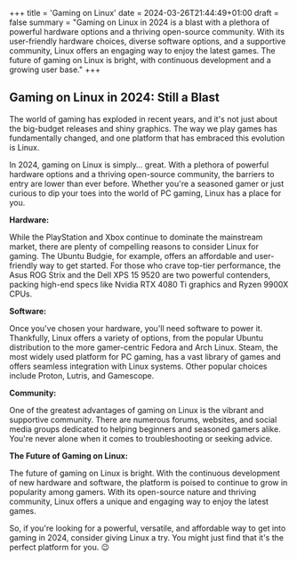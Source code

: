 +++
title = 'Gaming on Linux'
date = 2024-03-26T21:44:49+01:00
draft = false
summary = "Gaming on Linux in 2024 is a blast with a plethora of powerful hardware options and a thriving open-source community. With its user-friendly hardware choices, diverse software options, and a supportive community, Linux offers an engaging way to enjoy the latest games. The future of gaming on Linux is bright, with continuous development and a growing user base."
+++
## Gaming on Linux in 2024: Still a Blast

The world of gaming has exploded in recent years, and it's not just about the big-budget releases and shiny graphics. The way we play games has fundamentally changed, and one platform that has embraced this evolution is Linux.

In 2024, gaming on Linux is simply… great. With a plethora of powerful hardware options and a thriving open-source community, the barriers to entry are lower than ever before. Whether you're a seasoned gamer or just curious to dip your toes into the world of PC gaming, Linux has a place for you.

**Hardware:**

While the PlayStation and Xbox continue to dominate the mainstream market, there are plenty of compelling reasons to consider Linux for gaming. The Ubuntu Budgie, for example, offers an affordable and user-friendly way to get started. For those who crave top-tier performance, the Asus ROG Strix and the Dell XPS 15 9520 are two powerful contenders, packing high-end specs like Nvidia RTX 4080 Ti graphics and Ryzen 9900X CPUs.

**Software:**

Once you've chosen your hardware, you'll need software to power it. Thankfully, Linux offers a variety of options, from the popular Ubuntu distribution to the more gamer-centric Fedora and Arch Linux. Steam, the most widely used platform for PC gaming, has a vast library of games and offers seamless integration with Linux systems. Other popular choices include Proton, Lutris, and Gamescope.

**Community:**

One of the greatest advantages of gaming on Linux is the vibrant and supportive community. There are numerous forums, websites, and social media groups dedicated to helping beginners and seasoned gamers alike. You're never alone when it comes to troubleshooting or seeking advice.

**The Future of Gaming on Linux:**

The future of gaming on Linux is bright. With the continuous development of new hardware and software, the platform is poised to continue to grow in popularity among gamers. With its open-source nature and thriving community, Linux offers a unique and engaging way to enjoy the latest games.

So, if you're looking for a powerful, versatile, and affordable way to get into gaming in 2024, consider giving Linux a try. You might just find that it's the perfect platform for you. :wink:
